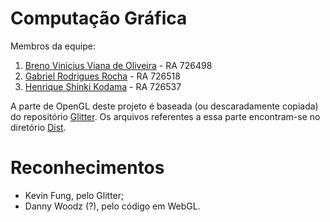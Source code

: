 # Computação Gráfica

Membros da equipe:

1. [Breno Vinicius Viana de Oliveira](https://github.com/donOnerb) - RA 726498
2. [Gabriel Rodrigues Rocha](https://github.com/gabrielrodriguesrocha) - RA 726518
3. [Henrique Shinki Kodama](https://github.com/hskodama) - RA 726537

A parte de OpenGL deste projeto é baseada (ou descaradamente copiada) do repositório [Glitter](https://github.com/Polytonic/Glitter). Os arquivos referentes a essa parte encontram-se no diretório [Dist](https://github.com/gabrielrodriguesrocha/Projeto-CG/tree/master/Dist).

# Reconhecimentos

- Kevin Fung, pelo Glitter;
- Danny Woodz (?), pelo código em WebGL.
